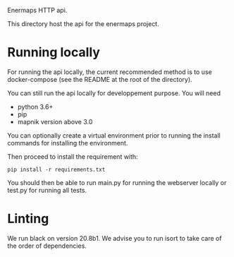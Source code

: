 Enermaps HTTP api.

This directory host the api for the enermaps project.

# Running locally

For running the api locally, the current recommended method 
is to use docker-compose (see the README at the root of the directory).

You can still run the api locally for developpement purpose. You will need

* python 3.6+
* pip
* mapnik version above 3.0

You can optionally create a virtual environment prior to running the install commands for installing the environment.

Then proceed to install the requirement with:

```
pip install -r requirements.txt
```

You should then be able to run main.py for running the webserver locally or test.py for running all tests.

# Linting

We run black on version 20.8b1.
We advise you to run isort to take care of the order of dependencies.
